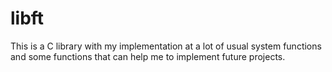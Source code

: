 # libft
This is a C library with my implementation at a lot of usual system functions and some functions that can help me to implement future projects.
